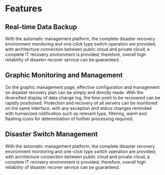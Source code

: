 # Features
## Real-time Data Backup
With the automatic management platform, the complete disaster recovery environment monitoring and one-click type switch operation are provided; with architecture connection between public cloud and private cloud, a complete IT recovery environment is provided; therefore, overall high reliability of disaster recover service can be guaranteed.
## Graphic Monitoring and Management
On the graphic management page, effective configuration and management on disaster recovery plan can be simply and directly made. With the diversified display of data change log, the time point to be recovered can be rapidly positioned. Protection and recovery of all servers can be monitored on the same interface, with any exception and status changes reminded with humanized notification such as relevant type, filtering, warm and flashing icons for determination of further processing required.
## Disaster Switch Management
With the automatic management platform, the complete disaster recovery environment monitoring and one-click type switch operation are provided; with architecture connection between public cloud and private cloud, a complete IT recovery environment is provided; therefore, overall high reliability of disaster recover service can be guaranteed. 

